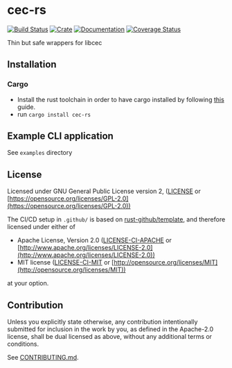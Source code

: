 # cec-rs

[![Build Status](https://www.travis-ci.org/ssalonen/cec-rs.svg?branch=master)](https://www.travis-ci.org/ssalonen/cec-rs)
[![Crate](https://img.shields.io/crates/v/cec-rs.svg)](https://crates.io/crates/cec-rs)
[![Documentation](https://docs.rs/cec-rs/badge.svg)](https://docs.rs/cec-rs)
[![Coverage Status](https://coveralls.io/repos/github/ssalonen/cec-rs/badge.svg?branch=master)](https://coveralls.io/github/ssalonen/cec-rs?branch=master)

Thin but safe wrappers for libcec

## Installation

### Cargo

* Install the rust toolchain in order to have cargo installed by following
  [this](https://www.rust-lang.org/tools/install) guide.
* run `cargo install cec-rs`

## Example CLI application

See `examples` directory

## License

Licensed under GNU General Public License version 2, ([LICENSE](LICENSE) or [https://opensource.org/licenses/GPL-2.0](https://opensource.org/licenses/GPL-2.0))

The CI/CD setup in `.github/` is based on [rust-github/template](https://github.com/rust-github/template), and therefore licensed under  either of

* Apache License, Version 2.0
   ([LICENSE-CI-APACHE](LICENSE-APACHE) or [http://www.apache.org/licenses/LICENSE-2.0](http://www.apache.org/licenses/LICENSE-2.0))
* MIT license
   ([LICENSE-CI-MIT](LICENSE-MIT) or [http://opensource.org/licenses/MIT](http://opensource.org/licenses/MIT))

at your option.

## Contribution

Unless you explicitly state otherwise, any contribution intentionally submitted
for inclusion in the work by you, as defined in the Apache-2.0 license, shall be
dual licensed as above, without any additional terms or conditions.

See [CONTRIBUTING.md](CONTRIBUTING.md).
